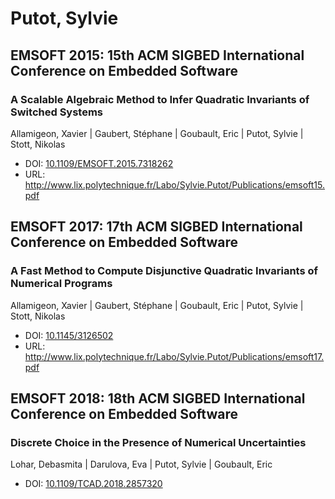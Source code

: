 # Putot, Sylvie

## EMSOFT 2015: 15th ACM SIGBED International Conference on Embedded Software

### A Scalable Algebraic Method to Infer Quadratic Invariants of Switched Systems
Allamigeon, Xavier | Gaubert, Stéphane | Goubault, Eric | Putot, Sylvie | Stott, Nikolas
* DOI: [10.1109/EMSOFT.2015.7318262](https://doi.org/10.1109/EMSOFT.2015.7318262)
* URL: <http://www.lix.polytechnique.fr/Labo/Sylvie.Putot/Publications/emsoft15.pdf>

## EMSOFT 2017: 17th ACM SIGBED International Conference on Embedded Software

### A Fast Method to Compute Disjunctive Quadratic Invariants of Numerical Programs
Allamigeon, Xavier | Gaubert, Stéphane | Goubault, Eric | Putot, Sylvie | Stott, Nikolas
* DOI: [10.1145/3126502](https://doi.org/10.1145/3126502)
* URL: <http://www.lix.polytechnique.fr/Labo/Sylvie.Putot/Publications/emsoft17.pdf>

## EMSOFT 2018: 18th ACM SIGBED International Conference on Embedded Software

### Discrete Choice in the Presence of Numerical Uncertainties
Lohar, Debasmita | Darulova, Eva | Putot, Sylvie | Goubault, Eric
* DOI: [10.1109/TCAD.2018.2857320](https://doi.org/10.1109/TCAD.2018.2857320)

